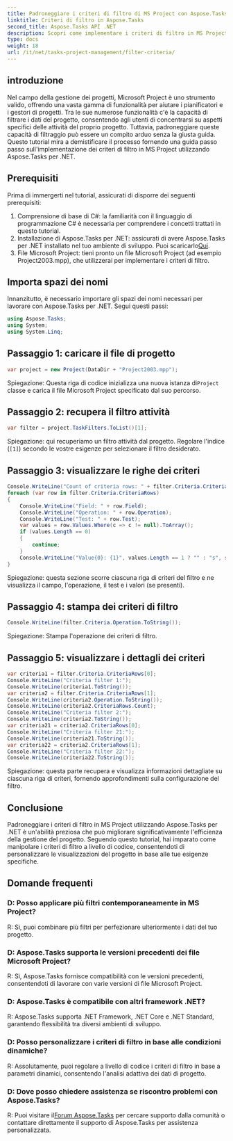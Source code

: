 ```yaml
---
title: Padroneggiare i criteri di filtro di MS Project con Aspose.Tasks
linktitle: Criteri di filtro in Aspose.Tasks
second_title: Aspose.Tasks API .NET
description: Scopri come implementare i criteri di filtro in MS Project utilizzando Aspose.Tasks per .NET. Aumenta l'efficienza della gestione dei progetti con l'analisi mirata dei dati.
type: docs
weight: 18
url: /it/net/tasks-project-management/filter-criteria/
---
```

## introduzione
Nel campo della gestione dei progetti, Microsoft Project è uno strumento valido, offrendo una vasta gamma di funzionalità per aiutare i pianificatori e i gestori di progetti. Tra le sue numerose funzionalità c'è la capacità di filtrare i dati del progetto, consentendo agli utenti di concentrarsi su aspetti specifici delle attività del proprio progetto. Tuttavia, padroneggiare queste capacità di filtraggio può essere un compito arduo senza la giusta guida. Questo tutorial mira a demistificare il processo fornendo una guida passo passo sull'implementazione dei criteri di filtro in MS Project utilizzando Aspose.Tasks per .NET.
## Prerequisiti
Prima di immergerti nel tutorial, assicurati di disporre dei seguenti prerequisiti:
1. Comprensione di base di C#: la familiarità con il linguaggio di programmazione C# è necessaria per comprendere i concetti trattati in questo tutorial.
2.  Installazione di Aspose.Tasks per .NET: assicurati di avere Aspose.Tasks per .NET installato nel tuo ambiente di sviluppo. Puoi scaricarlo[Qui](https://releases.aspose.com/tasks/net/).
3. File Microsoft Project: tieni pronto un file Microsoft Project (ad esempio Project2003.mpp), che utilizzerai per implementare i criteri di filtro.

## Importa spazi dei nomi
Innanzitutto, è necessario importare gli spazi dei nomi necessari per lavorare con Aspose.Tasks per .NET. Segui questi passi:

```csharp
using Aspose.Tasks;
using System;
using System.Linq;

```

## Passaggio 1: caricare il file di progetto
```csharp
var project = new Project(DataDir + "Project2003.mpp");
```
 Spiegazione: Questa riga di codice inizializza una nuova istanza di`Project` classe e carica il file Microsoft Project specificato dal suo percorso.
## Passaggio 2: recupera il filtro attività
```csharp
var filter = project.TaskFilters.ToList()[1];
```
Spiegazione: qui recuperiamo un filtro attività dal progetto. Regolare l'indice (`[1]`) secondo le vostre esigenze per selezionare il filtro desiderato.
## Passaggio 3: visualizzare le righe dei criteri
```csharp
Console.WriteLine("Count of criteria rows: " + filter.Criteria.CriteriaRows.Count);
foreach (var row in filter.Criteria.CriteriaRows)
{
    Console.WriteLine("Field: " + row.Field);
    Console.WriteLine("Operation: " + row.Operation);
    Console.WriteLine("Test: " + row.Test);
    var values = row.Values.Where(c => c != null).ToArray();
    if (values.Length == 0)
    {
        continue;
    }
    Console.WriteLine("Value{0}: {1}", values.Length == 1 ? "" : "s", string.Join(", ", values));
}
```
Spiegazione: questa sezione scorre ciascuna riga di criteri del filtro e ne visualizza il campo, l'operazione, il test e i valori (se presenti).
## Passaggio 4: stampa dei criteri di filtro
```csharp
Console.WriteLine(filter.Criteria.Operation.ToString());
```
Spiegazione: Stampa l'operazione dei criteri di filtro.
## Passaggio 5: visualizzare i dettagli dei criteri
```csharp
var criteria1 = filter.Criteria.CriteriaRows[0];
Console.WriteLine("Criteria filter 1:");
Console.WriteLine(criteria1.ToString());
var criteria2 = filter.Criteria.CriteriaRows[1];
Console.WriteLine(criteria2.Operation.ToString());
Console.WriteLine(criteria2.CriteriaRows.Count);
Console.WriteLine("Criteria filter 2:");
Console.WriteLine(criteria2.ToString());
var criteria21 = criteria2.CriteriaRows[0];
Console.WriteLine("Criteria filter 21:");
Console.WriteLine(criteria21.ToString());
var criteria22 = criteria2.CriteriaRows[1];
Console.WriteLine("Criteria filter 22:");
Console.WriteLine(criteria22.ToString());
```
Spiegazione: questa parte recupera e visualizza informazioni dettagliate su ciascuna riga di criteri, fornendo approfondimenti sulla configurazione del filtro.

## Conclusione
Padroneggiare i criteri di filtro in MS Project utilizzando Aspose.Tasks per .NET è un'abilità preziosa che può migliorare significativamente l'efficienza della gestione del progetto. Seguendo questo tutorial, hai imparato come manipolare i criteri di filtro a livello di codice, consentendoti di personalizzare le visualizzazioni del progetto in base alle tue esigenze specifiche.
## Domande frequenti
### D: Posso applicare più filtri contemporaneamente in MS Project?
R: Sì, puoi combinare più filtri per perfezionare ulteriormente i dati del tuo progetto.
### D: Aspose.Tasks supporta le versioni precedenti dei file Microsoft Project?
R: Sì, Aspose.Tasks fornisce compatibilità con le versioni precedenti, consentendoti di lavorare con varie versioni di file Microsoft Project.
### D: Aspose.Tasks è compatibile con altri framework .NET?
R: Aspose.Tasks supporta .NET Framework, .NET Core e .NET Standard, garantendo flessibilità tra diversi ambienti di sviluppo.
### D: Posso personalizzare i criteri di filtro in base alle condizioni dinamiche?
R: Assolutamente, puoi regolare a livello di codice i criteri di filtro in base a parametri dinamici, consentendo l'analisi adattiva dei dati di progetto.
### D: Dove posso chiedere assistenza se riscontro problemi con Aspose.Tasks?
 R: Puoi visitare il[Forum Aspose.Tasks](https://forum.aspose.com/c/tasks/15) per cercare supporto dalla comunità o contattare direttamente il supporto di Aspose.Tasks per assistenza personalizzata.